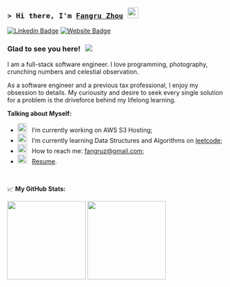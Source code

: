 ### <samp>&gt; Hi there, I'm <a href="" target="_blank">Fangru Zhou</a> <img src="https://media.giphy.com/media/hvRJCLFzcasrR4ia7z/giphy.gif" width="25"> </samp>

[![Linkedin Badge](https://img.shields.io/badge/-LinkedIn-0e76a8?style=flat-square&logo=Linkedin&logoColor=white)](https://www.linkedin.com/in/fangru-zhou-6937934a/)
[![Website Badge](https://img.shields.io/badge/Website-3b5998?style=flat-square&logo=google-chrome&logoColor=white)]()

### Glad to see you here! &nbsp; ![](https://visitor-badge.glitch.me/badge?page_id=fangruz114.fangruz114)

I am a full-stack software engineer. I love programming, photography, crunching numbers and celestial observation.

As a software engineer and a previous tax professional, I enjoy my obsession to details. My curiousity and desire to seek every single solution for  a problem is the driveforce behind my lifelong learning.
  

**Talking about Myself:**

- <img src="https://github.com/Gapur/Gapur/blob/main/assets/developer.gif?raw=true" width="21" />&nbsp;&nbsp; I’m currently working on AWS S3 Hosting;
- <img src="https://github.com/Gapur/Gapur/blob/main/assets/lightning.gif?raw=true" width="21" />&nbsp;&nbsp; I’m currently learning Data Structures and Algorithms on [leetcode](https://leetcode.com/fangruz);
- <img src="https://github.com/Gapur/Gapur/blob/main/assets/letterbox.gif?raw=true" width="21" />&nbsp;&nbsp; How to reach me: fangruz@gmail.com;
- <img src="https://github.com/Gapur/Gapur/blob/main/assets/doc.gif?raw=true" width="21" />&nbsp;&nbsp; [Resume](https://docs.google.com/document/d/1ZyjAOgOXJ6gkWF7ttDLWUtpbos7aCWH2YpAbEcqWbBE/edit?usp=sharing).

</br>

📈 **My GitHub Stats:**

<p>
  <img height="180em" src="https://github-readme-stats.vercel.app/api?username=fangruz114&show_icons=true&hide_border=true&&count_private=true&include_all_commits=true" />
  <img height="180em" src="https://github-readme-stats.vercel.app/api/top-langs/?username=fangruz114&exclude_repo=KNN-Image-Classification&show_icons=true&hide_border=true&layout=compact&langs_count=8"/>
</p>

